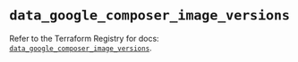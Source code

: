 # `data_google_composer_image_versions`

Refer to the Terraform Registry for docs: [`data_google_composer_image_versions`](https://registry.terraform.io/providers/hashicorp/google/6.37.0/docs/data-sources/composer_image_versions).
